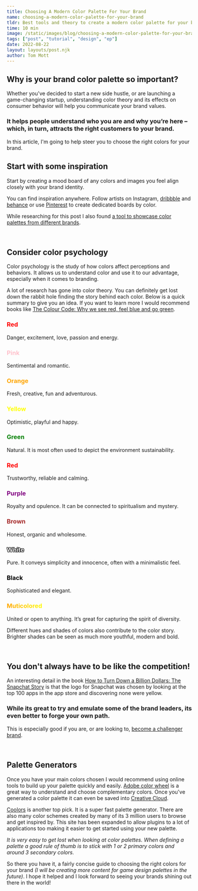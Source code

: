 ```yaml
---
title: Choosing A Modern Color Palette For Your Brand
name: choosing-a-modern-color-palette-for-your-brand
tldr: Best tools and theory to create a modern color palette for your brand.
time: 10 min
image: /static/images/blog/choosing-a-modern-color-palette-for-your-brand/color.jpg
tags: ["post", "tutorial", "design", "ep"]
date: 2022-08-22
layout: layouts/post.njk
author: Tom Mott
---
```


## Why is your brand color palette so important?

Whether you've decided to start a new side hustle, or are launching a game-changing startup, understanding color theory and its effects on consumer behavior will help you communicate your brand values.

### It helps people understand who you are and why you’re here – which, in turn, attracts the right customers to your brand.

In this article, I'm going to help steer you to choose the right colors for your brand.

## Start with some inspiration

Start by creating a mood board of any colors and images you feel align closely with your brand identity.

You can find inspiration anywhere. Follow artists on Instagram, [dribbble](https://dribbble.com/) and [behance](https://www.behance.net/) or use [Pinterest](https://www.pinterest.co.uk/) to create dedicated boards by color.

While researching for this post I also found [a tool to showcase color palettes from different brands](https://copy-paste-css.com/color-palettes).

<br>

## Consider color psychology

Color psychology is the study of how colors affect perceptions and behaviors. It allows us to understand color and use it to our advantage, especially when it comes to branding.

A lot of research has gone into color theory. You can definitely get lost down the rabbit hole finding the story behind each color. Below is a quick summary to give you an idea. If you want to learn more I would recommend books like [The Colour Code: Why we see red, feel blue and go green](https://www.goodreads.com/book/show/59513231-the-colour-code).

<h3 style="color:red">Red</h3>

Danger, excitement, love, passion and energy.

<h3 style="color:pink">Pink</h3>

Sentimental and romantic.

<h3 style="color:orange;">Orange</h3>

Fresh, creative, fun and adventurous.

<h3 style="color:yellow;">Yellow</h3>

Optimistic, playful and happy.

<h3 style="color:green;">Green</h3>

Natural. It is most often used to depict the environment sustainability.

<h3 style="color:red;">Red</h3>

Trustworthy, reliable and calming.

<h3 style="color:purple;">Purple</h3>

Royalty and opulence. It can be connected to spiritualism and mystery.

<h3 style="color:brown;">Brown</h3>

Honest, organic and wholesome.

<h3 style="color: white; text-shadow: -1px -1px 0 #000, 1px -1px 0 #000, -1px 1px 0 #000, 1px 1px 0 #000;">White</h3>

Pure. It conveys simplicity and innocence, often with a minimalistic feel.

<h3 style="color:black">Black</h3>

Sophisticated and elegant.

<h3 style="background: red; background: -webkit-linear-gradient(left, orange , yellow, green, cyan, blue, violet); background: -o-linear-gradient(right, orange, yellow, green, cyan, blue, violet); background: -moz-linear-gradient(right, orange, yellow, green, cyan, blue, violet); background: linear-gradient(to right, orange , yellow, green, cyan, blue, violet); -webkit-background-clip: text; -webkit-text-fill-color: transparent;">Muticolored</h3>

United or open to anything. It’s great for capturing the spirit of diversity.

Different hues and shades of colors also contribute to the color story. Brighter shades can be seen as much more youthful, modern and bold.

<br>

## You don't always have to be like the competition!

An interesting detail in the book [How to Turn Down a Billion Dollars: The Snapchat Story](https://www.goodreads.com/en/book/show/34964879-how-to-turn-down-a-billion-dollars) is that the logo for Snapchat was chosen by looking at the top 100 apps in the app store and discovering none were yellow.

### While its great to try and emulate some of the brand leaders, its even better to forge your own path.

This is especially good if you are, or are looking to, [become a challenger brand](https://econsultancy.com/what-is-a-challenger-brand-definition/).

<br>

## Palette Generators

Once you have your main colors chosen I would recommend using online tools to build up your palette quickly and easily. [Adobe color wheel](https://color.adobe.com/) is a great way to understand and choose complementary colors. Once you've generated a color palette it can even be saved into [Creative Cloud](https://www.adobe.com/uk/creativecloud.html).

[Coolors](https://coolors.co/) is another top pick. It is a super fast palette generator. There are also many color schemes created by many of its 3 million users to browse and get inspired by. This site has been expanded to allow plugins to a lot of applications too making it easier to get started using your new palette.

_It is very easy to get lost when looking at color palettes. When defining a palette a good rule of thumb is to stick with 1 or 2 primary colors and around 3 secondary colors._

So there you have it, a fairly concise guide to choosing the right colors for your brand _(I will be creating more content for game design palettes in the future)_. I hope it helped and I look forward to seeing your brands shining out there in the world!
